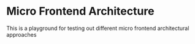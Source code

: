 # Micro Frontend Architecture

This is a playground for testing out different micro frontend architectural approaches
